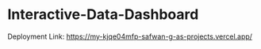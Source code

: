 # Interactive-Data-Dashboard

Deployment Link: https://my-kjqe04mfp-safwan-g-as-projects.vercel.app/
